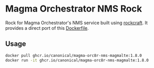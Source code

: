 # Magma Orchestrator NMS Rock

Rock for Magma Orchestrator's NMS service built using 
[rockcraft](https://github.com/canonical/rockcraft). It provides a direct port of this 
[Dockerfile](https://github.com/magma/magma/blob/v1.8/nms/app/packages/magmalte/Dockerfile).

## Usage

```bash
docker pull ghcr.io/canonical/magma-orc8r-nms-magmalte:1.8.0
docker run -it ghcr.io/canonical/magma-orc8r-nms-magmalte:1.8.0
```
